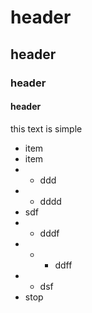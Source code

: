 # header
## header
### header
#### header

this text is simple

* item
* item
* * ddd
* * dddd
* sdf
* * dddf
* * * ddff
* * dsf
* stop
